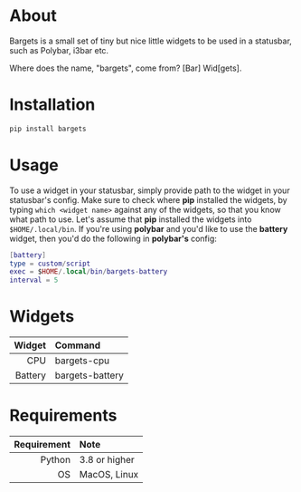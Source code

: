 # About
Bargets is a small set of tiny but nice little widgets to be used in a statusbar, such
as Polybar, i3bar etc.

Where does the name, "bargets", come from? [Bar] Wid[gets].

# Installation
``` bash
pip install bargets
```

# Usage
To use a widget in your statusbar, simply provide path to the widget in your
statusbar's config. Make sure to check where **pip** installed the widgets, by
typing `which <widget name>` against any of the widgets, so that you know what
path to use. Let's assume that **pip** installed the widgets into `$HOME/.local/bin`.
If you're using **polybar** and you'd like to use the **battery** widget, then
you'd do the following in **polybar's** config:

``` lua
[battery]
type = custom/script
exec = $HOME/.local/bin/bargets-battery
interval = 5
```

# Widgets
| Widget       | Command          |
| -----------: | :--------------- |
| CPU          | bargets-cpu      |
| Battery      | bargets-battery  |

# Requirements
| Requirement  | Note          |
| -----------: | :------------ |
| Python       | 3.8 or higher |
| OS           | MacOS, Linux  |
